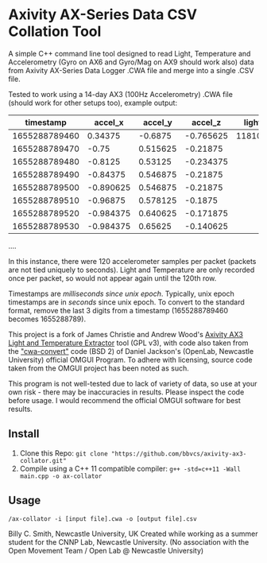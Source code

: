 # Axivity AX-Series Data CSV Collation Tool

A simple C++ command line tool designed to read Light, Temperature and Accelerometry (Gyro on AX6 and Gyro/Mag on AX9 should work also) data from Axivity AX-Series Data Logger .CWA file and merge into a single .CSV file.

Tested to work using a 14-day AX3 (100Hz Accelerometry) .CWA file (should work for other setups too), example output:

| timestamp     | accel_x   | accel_y  | accel_z   | light   | temperature |
|---------------|-----------|----------|-----------|---------|-------------|
| 1655288789460 | 0.34375   | -0.6875  | -0.765625 | 11810.4 | 31.4453     |
| 1655288789470 | -0.75     | 0.515625 | -0.21875  |         |             |
| 1655288789480 | -0.8125   | 0.53125  | -0.234375 |         |             |
| 1655288789490 | -0.84375  | 0.546875 | -0.21875  |         |             |
| 1655288789500 | -0.890625 | 0.546875 | -0.21875  |         |             |
| 1655288789510 | -0.96875  | 0.578125 | -0.1875   |         |             |
| 1655288789520 | -0.984375 | 0.640625 | -0.171875 |         |             |
| 1655288789530 | -0.984375 | 0.65625  | -0.140625 |
....

In this instance, there were 120 accelerometer samples per packet (packets are not tied uniquely to seconds). Light and Temperature are only recorded once per packet, so would not appear again until the 120th row.

Timestamps are *milliseconds since unix epoch*. Typically, unix epoch timestamps are in *seconds* since unix epoch. To convert to the standard format, remove the last 3 digits from a timestamp (1655288789460 becomes 1655288789). 

This project is a fork of James Christie and Andrew Wood's [Axivity AX3 Light and Temperature Extractor](https://github.com/jlc-christie/axivity-ax3-tool) tool (GPL v3), with code also taken from the ["cwa-convert"](https://github.com/digitalinteraction/openmovement/blob/master/Software/AX3/cwa-convert/c/main.c) code (BSD 2) of Daniel Jackson's (OpenLab, Newcastle University) official OMGUI Program. To adhere with licensing, source code taken from the OMGUI project has been noted as such.

This program is not well-tested due to lack of variety of data, so use at your own risk - there may be inaccuracies in results. Please inspect the code before usage. I would recommend the official OMGUI software for best results.

## Install
1. Clone this Repo:
`git clone "https://github.com/bbvcs/axivity-ax3-collator.git"`
2. Compile using a C++ 11 compatible compiler:
`g++ -std=c++11 -Wall main.cpp -o ax-collator`

## Usage
`/ax-collator -i [input file].cwa -o [output file].csv`


Billy C. Smith, Newcastle University, UK
Created while working as a summer student for the CNNP Lab, Newcastle University.
(No association with the Open Movement Team / Open Lab @ Newcastle University)




